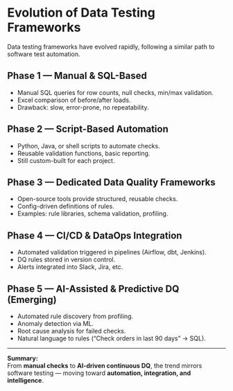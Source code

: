 # Evolution of Data Testing Frameworks

Data testing frameworks have evolved rapidly, following a similar path to software test automation.

## Phase 1 — Manual & SQL-Based
- Manual SQL queries for row counts, null checks, min/max validation.
- Excel comparison of before/after loads.
- Drawback: slow, error-prone, no repeatability.

## Phase 2 — Script-Based Automation
- Python, Java, or shell scripts to automate checks.
- Reusable validation functions, basic reporting.
- Still custom-built for each project.

## Phase 3 — Dedicated Data Quality Frameworks
- Open-source tools provide structured, reusable checks.
- Config-driven definitions of rules.
- Examples: rule libraries, schema validation, profiling.

## Phase 4 — CI/CD & DataOps Integration
- Automated validation triggered in pipelines (Airflow, dbt, Jenkins).
- DQ rules stored in version control.
- Alerts integrated into Slack, Jira, etc.

## Phase 5 — AI-Assisted & Predictive DQ (Emerging)
- Automated rule discovery from profiling.
- Anomaly detection via ML.
- Root cause analysis for failed checks.
- Natural language to rules (“Check orders in last 90 days” → SQL).

---
**Summary:**  
From **manual checks** to **AI-driven continuous DQ**, the trend mirrors software testing — moving toward **automation, integration, and intelligence**.

